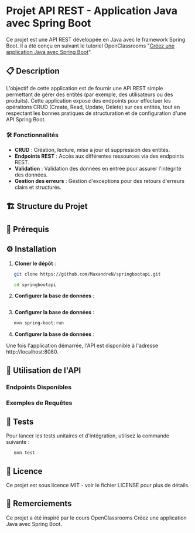 # Projet API REST - Application Java avec Spring Boot

Ce projet est une API REST développée en Java avec le framework Spring Boot. Il a été conçu en suivant le tutoriel OpenClassrooms "[Créez une application Java avec Spring Boot](https://openclassrooms.com/fr/courses/6900101-creez-une-application-java-avec-spring-boot/7078013-configurez-et-structurez-votre-api-avec-des-packages)".

## 📋 Description

L'objectif de cette application est de fournir une API REST simple permettant de gérer des entités (par exemple, des utilisateurs ou des produits). Cette application expose des endpoints pour effectuer les opérations CRUD (Create, Read, Update, Delete) sur ces entités, tout en respectant les bonnes pratiques de structuration et de configuration d'une API Spring Boot.

### 🛠 Fonctionnalités

- **CRUD** : Création, lecture, mise à jour et suppression des entités.
- **Endpoints REST** : Accès aux différentes ressources via des endpoints REST.
- **Validation** : Validation des données en entrée pour assurer l'intégrité des données.
- **Gestion des erreurs** : Gestion d'exceptions pour des retours d'erreurs clairs et structurés.

## 🏗 Structure du Projet

## 🚀 Prérequis

## ⚙️ Installation

1. **Cloner le dépôt** :
```bash
   git clone https://github.com/MaxandreN/springbootapi.git

   cd springbootapi
   ```

2. **Configurer la base de données** :
```properties
   ```

3. **Configurer la base de données** :
```bash
   mvn spring-boot:run
   ```
4. **Configurer la base de données** :

Une fois l'application démarrée, l'API est disponible à l'adresse http://localhost:8080.

## 📖 Utilisation de l'API

### Endpoints Disponibles


### Exemples de Requêtes

## 🧪 Tests
Pour lancer les tests unitaires et d'intégration, utilisez la commande suivante :
```bash
   mvn test
   ```

## 📄 Licence
Ce projet est sous licence MIT - voir le fichier LICENSE pour plus de détails.

## 🙌 Remerciements
Ce projet a été inspiré par le cours OpenClassrooms Créez une application Java avec Spring Boot.

